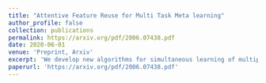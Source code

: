 ```yaml
---
title: "Attentive Feature Reuse for Multi Task Meta learning"
author_profile: false
collection: publications
permalink: https://arxiv.org/pdf/2006.07438.pdf
date: 2020-06-01
venue: 'Preprint, Arxiv'
excerpt: 'We develop new algorithms for simultaneous learning of multiple tasks (e.g., image classification, depth estimation), and for adapting to unseen task/domain distributions within those high-level tasks (e.g., different environments). First, we learn common representations underlying all tasks. We then propose an attention mechanism to dynamically specialize the network, at runtime, for each task. Our approach is based on weighting each feature map of the backbone network, based on its relevance to a particular task.'
paperurl: 'https://arxiv.org/pdf/2006.07438.pdf'
---
```

